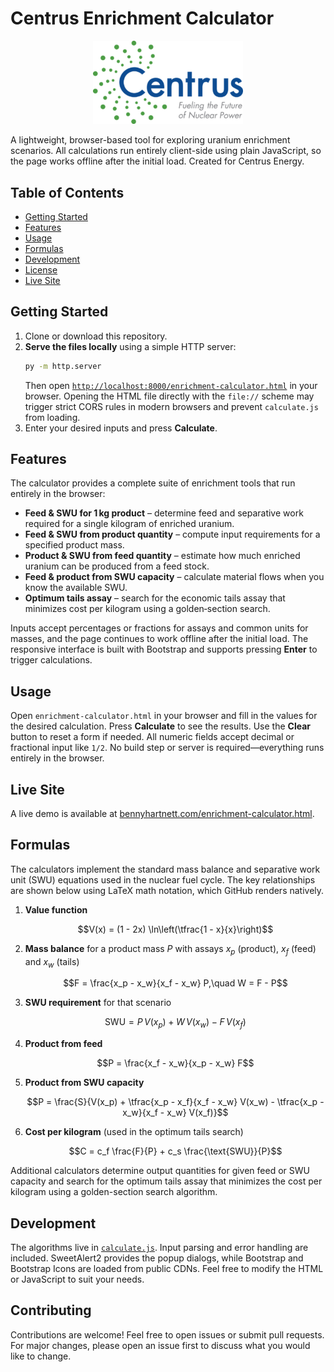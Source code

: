 # Centrus Enrichment Calculator

<p align="center">
  <!-- Approximated Centrus Energy logo. Replace with official artwork if available. -->
  <a href="https://www.centrusenergy.com/">
    <img src="assets/Centrus-Logo-Color-1-400x222.svg" alt="Centrus Energy Logo" width="240"/>
  </a>
</p>

A lightweight, browser-based tool for exploring uranium enrichment scenarios. All calculations run entirely client-side using plain JavaScript, so the page works offline after the initial load. Created for Centrus Energy.

## Table of Contents
- [Getting Started](#getting-started)
- [Features](#features)
- [Usage](#usage)
- [Formulas](#formulas)
- [Development](#development)
- [License](#license)
- [Live Site](#live-site)

## Getting Started
1. Clone or download this repository.
2. **Serve the files locally** using a simple HTTP server:
   ```bash
   py -m http.server
   ```
   Then open [`http://localhost:8000/enrichment-calculator.html`](http://localhost:8000/enrichment-calculator.html) in your browser.
   Opening the HTML file directly with the `file://` scheme may trigger strict CORS
   rules in modern browsers and prevent `calculate.js` from loading.
3. Enter your desired inputs and press **Calculate**.
 

## Features
The calculator provides a complete suite of enrichment tools that run entirely
in the browser:

- **Feed & SWU for 1 kg product** – determine feed and separative work required
  for a single kilogram of enriched uranium.
- **Feed & SWU from product quantity** – compute input requirements for a
  specified product mass.
- **Product & SWU from feed quantity** – estimate how much enriched uranium can
  be produced from a feed stock.
- **Feed & product from SWU capacity** – calculate material flows when you know
  the available SWU.
- **Optimum tails assay** – search for the economic tails assay that minimizes
  cost per kilogram using a golden‑section search.

Inputs accept
percentages or fractions for assays and common units for masses, and the page
continues to work offline after the initial load. The responsive interface is
built with Bootstrap and supports pressing **Enter** to trigger calculations.

## Usage
Open `enrichment-calculator.html` in your browser and fill in the values for the desired calculation. Press **Calculate** to see the results. Use the **Clear** button to reset a form if needed. All numeric fields accept decimal or fractional input like `1/2`. No build step or server is required—everything runs entirely in the browser.

## Live Site
A live demo is available at [bennyhartnett.com/enrichment-calculator.html](https://bennyhartnett.com/enrichment-calculator.html).

## Formulas
The calculators implement the standard mass balance and separative work unit (SWU) equations used in the nuclear fuel cycle. The key relationships are shown below using LaTeX math notation, which GitHub renders natively.

1. **Value function**

   $$V(x) = (1 - 2x) \ln\left(\tfrac{1 - x}{x}\right)$$

2. **Mass balance** for a product mass $P$ with assays $x_p$ (product), $x_f$ (feed) and $x_w$ (tails)

   $$F = \frac{x_p - x_w}{x_f - x_w} P,\quad W = F - P$$

3. **SWU requirement** for that scenario

   $$\text{SWU} = P\,V(x_p) + W\,V(x_w) - F\,V(x_f)$$

4. **Product from feed**

   $$P = \frac{x_f - x_w}{x_p - x_w} F$$

5. **Product from SWU capacity**

   $$P = \frac{S}{V(x_p) + \tfrac{x_p - x_f}{x_f - x_w} V(x_w) - \tfrac{x_p - x_w}{x_f - x_w} V(x_f)}$$

6. **Cost per kilogram** (used in the optimum tails search)

   $$C = c_f \frac{F}{P} + c_s \frac{\text{SWU}}{P}$$

Additional calculators determine output quantities for given feed or SWU capacity and search for the optimum tails assay that minimizes the cost per kilogram using a golden-section search algorithm.

## Development
The algorithms live in [`calculate.js`](calculate.js). Input parsing and error handling are included. SweetAlert2 provides the popup dialogs, while Bootstrap and Bootstrap Icons are loaded from public CDNs. Feel free to modify the HTML or JavaScript to suit your needs.
 
## Contributing
Contributions are welcome! Feel free to open issues or submit pull requests. For major changes, please open an issue first to discuss what you would like to change.
